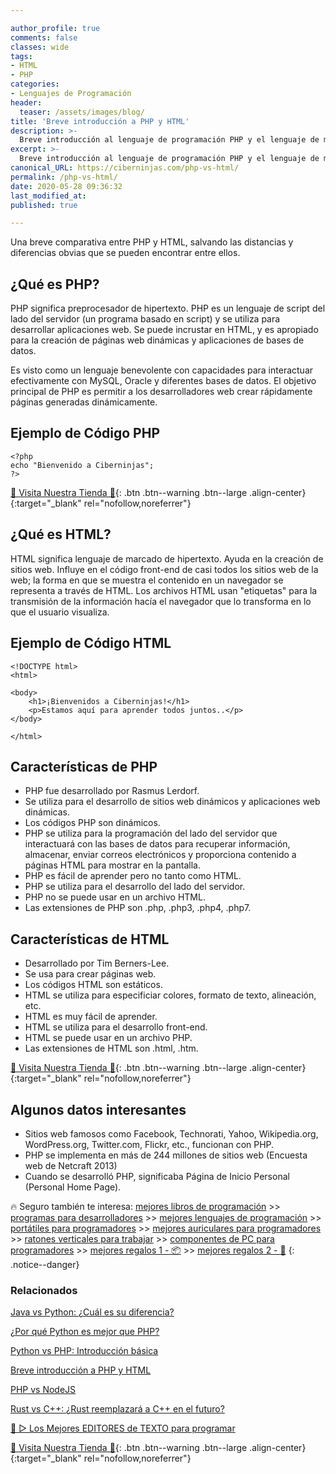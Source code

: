 ```yaml
---

author_profile: true
comments: false
classes: wide
tags:
- HTML
- PHP
categories:
- Lenguajes de Programación
header:
  teaser: /assets/images/blog/
title: 'Breve introducción a PHP y HTML'
description: >-
  Breve introducción al lenguaje de programación PHP y el lenguaje de marcado de hipertexto HTML.
excerpt: >-
  Breve introducción al lenguaje de programación PHP y el lenguaje de marcado de hipertexto HTML.
canonical_URL: https://ciberninjas.com/php-vs-html/
permalink: /php-vs-html/
date: 2020-05-28 09:36:32
last_modified_at: 
published: true

---
```


Una breve comparativa entre PHP y HTML, salvando las distancias y diferencias obvias que se pueden encontrar entre ellos.
<!-- https://www.geeksforgeeks.org/php-vs-html/ -->

## **¿Qué es PHP?**

PHP significa preprocesador de hipertexto. PHP es un lenguaje de script del lado del servidor (un programa basado en script) y se utiliza para desarrollar aplicaciones web. Se puede incrustar en HTML, y es apropiado para la creación de páginas web dinámicas y aplicaciones de bases de datos.

Es visto como un lenguaje benevolente con capacidades para interactuar efectivamente con MySQL, Oracle y diferentes bases de datos. El objetivo principal de PHP es permitir a los desarrolladores web crear rápidamente páginas generadas dinámicamente.

## **Ejemplo de Código PHP**

```
<?php   
echo "Bienvenido a Ciberninjas";
?>
```

[🎁 Visita Nuestra Tienda 🎁](https://www.amazon.es/shop/cibercursos){: .btn .btn--warning .btn--large .align-center}{:target="_blank" rel="nofollow,noreferrer"}

## **¿Qué es HTML?**

HTML significa lenguaje de marcado de hipertexto. Ayuda en la creación de sitios web. Influye en el código front-end de casi todos los sitios web de la web; la forma en que se muestra el contenido en un navegador se representa a través de HTML. Los archivos HTML usan "etiquetas" para la transmisión de la información hacía el navegador que lo transforma en lo que el usuario visualiza.

## **Ejemplo de Código HTML**

```
<!DOCTYPE html>
<html>
  
<body>
    <h1>¡Bienvenidos a Ciberninjas!</h1> 
    <p>Estamos aquí para aprender todos juntos..</p>
</body>
  
</html>
```

## **Características de PHP**

- PHP fue desarrollado por Rasmus Lerdorf.
- Se utiliza para el desarrollo de sitios web dinámicos y aplicaciones web dinámicas.
- Los códigos PHP son dinámicos.
- PHP se utiliza para la programación del lado del servidor que interactuará con las bases de datos para recuperar información, almacenar, enviar correos electrónicos y proporciona contenido a páginas HTML para mostrar en la pantalla.
- PHP es fácil de aprender pero no tanto como HTML.
- PHP se utiliza para el desarrollo del lado del servidor.
- PHP no se puede usar en un archivo HTML.
- Las extensiones de PHP son .php, .php3, .php4, .php7.

## **Características de HTML**

- Desarrollado por Tim Berners-Lee.
- Se usa para crear páginas web.
- Los códigos HTML son estáticos.
- HTML se utiliza para especificiar colores, formato de texto, alineación, etc.
- HTML es muy fácil de aprender.
- HTML se utiliza para el desarrollo front-end.
- HTML se puede usar en un archivo PHP.
- Las extensiones de HTML son .html, .htm.

[🎁 Visita Nuestra Tienda 🎁](https://www.amazon.es/shop/cibercursos){: .btn .btn--warning .btn--large .align-center}{:target="_blank" rel="nofollow,noreferrer"}

## **Algunos datos interesantes**

- Sitios web famosos como Facebook, Technorati, Yahoo, Wikipedia.org, WordPress.org, Twitter.com, Flickr, etc., funcionan con PHP.
- PHP se implementa en más de 244 millones de sitios web (Encuesta web de Netcraft 2013)
- Cuando se desarrolló PHP, significaba Página de Inicio Personal (Personal Home Page).


🔥 Seguro también te interesa: [mejores libros de programación](/programar/) >> [programas para desarrolladores](/mejores-sistemas-operativos-para-hackear/) >> [mejores lenguajes de programación](/15-mejores-lenguajes-programacion/) >> [portátiles para programadores]() >> [mejores auriculares para programadores](/auriculares-dise%C3%B1o/) >> [ratones verticales para trabajar](/teclados-ratones-dise%C3%B1o/) >> [componentes de PC para programadores](/ordenadores-componentes/) >> [mejores regalos 1 - 📦](/black-friday-amazon/) >> [mejores regalos 2 - 🎁](/prime-day-amazon/)
{: .notice--danger}

### **Relacionados**

[Java vs Python: ¿Cuál es su diferencia?](https://ciberninjas.com/java-vs-python-diferencias/)

[¿Por qué Python es mejor que PHP?](https://ciberninjas.com/porque-python-es-mejor-que-php/)

[Python vs PHP: Introducción básica](https://ciberninjas.com/python-vs-php/)

[Breve introducción a PHP y HTML](https://ciberninjas.com/php-vs-html/)

[PHP vs NodeJS](https://ciberninjas.com/php-vs-nodejs/)

[Rust vs C++: ¿Rust reemplazará a C++ en el futuro?](https://ciberninjas.com/rust-vs-c-m%C3%A1s/)

[🥇 ▷ Los Mejores EDITORES de TEXTO para programar](https://ciberninjas.com/mejores-editores-texto/)

[🎁 Visita Nuestra Tienda 🎁](https://www.amazon.es/shop/cibercursos){: .btn .btn--warning .btn--large .align-center}{:target="_blank" rel="nofollow,noreferrer"}

